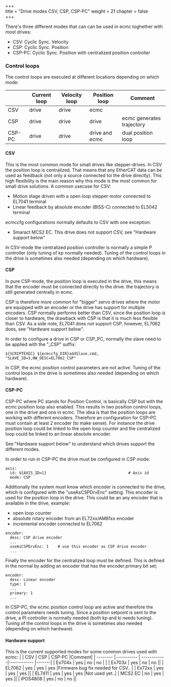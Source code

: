 +++  
title = "Drive modes CSV, CSP, CSP-PC"
weight = 21
chapter = false  
+++

There's three different modes that can can be used in ecmc toghether with most drives:
* CSV: Cyclic Sync. Velocity
* CSP: Cyclic Sync. Position
* CSP-PC: Cyclic Sync. Position with centralized position controller

### Control loops

The control loops are executed at different locations depending on which mode:

|          | Current loop | Velocity loop | Position loop  |Comment| 
| -------- | ------------ | ------------- |--------------- |-------| 
| CSV      | drive        | drive         | ecmc           |       |
| CSP      | drive        | drive         | drive          | ecmc generates trajectory |
| CSP-PC   | drive        | drive         | drive and ecmc | dual position loop |

#### CSV
This is the most common mode for small drives like stepper-drives.
In CSV the position loop is centralized. That means that any EtherCAT data can be used as feedback (not only a source connected toi the drive directly). This  high flexibility is the main reason why this mode is the most common for small drive solutions. A common usecase for CSV:
* Motion stage driven with a open loop stepper motor connected to EL7041 terminal
* Linear feedback by absolute encoder (BISS-C) connected to EL5042 terminal

ecmccfg configurations normally defaults to CSV with one exception:
* Smaract MCS2 EC. This drive does not support CSV, see "Hardware support below"

In CSV-mode the centralized position controller is normally a simple P controller (only tuning of kp normally needed).
Tuning of the control loops in the drive is sometimes also needed (depending on which hardware).

#### CSP
In pure CSP-mode, the position loop is executed in the drive, this means that the encoder must be connected directly to the drive. the trajectory is still generated centrally in ecmc.

CSP is therefore more common for "bigger" servo drives where the motor are equipped with an encoder or the drive has support for multiple encoders.
CSP normally performs better than CSV, since the position loop is closer to hardware, the drawback with CSP is that it is much less flexible than CSV. As a side note, EL7041 does not support CSP, however, EL7062 does, see "Hardware support below".

In order to configure a drive in CSP or CSP_PC, normally the slave need to be applied with the "_CSP" suffix:
```
${SCRIPTEXEC} ${ecmccfg_DIR}addSlave.cmd,      "SLAVE_ID=3,HW_DESC=EL7062_CSP"
```
In CSP, the ecmc position control parameters are not active.
Tuning of the control loops in the drive is sometimes also needed (depending on which hardware).

#### CSP-PC
CSP-PC where PC stands for Position Control, is basically CSP but with the ecmc position loop also enabled. This results in two position control loops, one in the drive and one in ecmc. The idea is that the position loops are working with different encoders. Therefore an configuration for CSP-PC must contain at least 2 encoder (to make sense). For instance the drive position loop could be linked to the open loop counter and the centralized loop could be linked to an linear absolute encoder.

See "Hardware support below" to understand which drives support the different modes.

In order to run in CSP-PC the drive must be configured in CSP mode:

```
axis:
  id: ${AXIS_ID=1}                                    # Axis id
  mode: CSP
```
Additionally the system must know which encoder is connected to the drive, which is configured with the "useAsCSPDrvEnc" setting. This encoder is used for the position loop in the drive.
This could be an any encoder that is available in the drive, example:
* open loop counter
* absolute rotary encoder from an EL72xx/AM81xx encoder 
* incremental encoder connected to EL7062
```
encoder:
  desc: CSP drive encoder
  ...
  useAsCSPDrvEnc: 1    # use this encoder as CSP drive encoder
  ...
```
Finally the encoder for the centralized loop must be defined. This is defined in the normal by adding an encoder that has the encoder.primary bit set;
```
encoder:
  desc: Linear encoder
  type: 1
  ...
  primary: 1
  ...
```

In CSP-PC, the ecmc position control loop are active and therefore the control parameters needs tuning.
Since a position setpoint is sent to the drive, a PI controller is normally needed (both kp and ki needs tuning).
Tuning of the control loops in the drive is sometimes also needed (depending on which hardware).

#### Hardware support

This is the current supported modes for some common drives used with ecmc:
|          | CSV        | CSP         | CSP-PC      |Comment| 
| -------- | ---------- | ------------|------------ |-------| 
| Ex704x   | yes        | no          | no          |       |
| Ex703x   | yes        | no          | no          ||
| EL7062   | yes        | yes         | yes         |Firmware bug fix needed for CSV.. |
| Ex72xx   | yes        | yes         | yes         ||
| EL7411   | yes        | yes         | yes         |Not used yet..|
| MCS2 EC  | no         | yes         | yes         ||
| iPOS4808 | yes        | no          | no          ||
